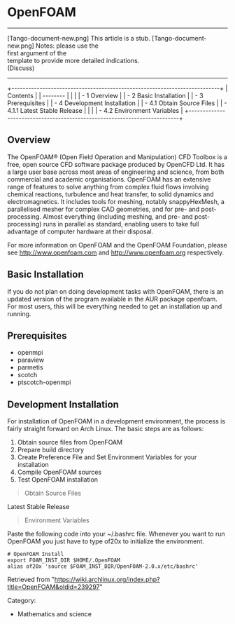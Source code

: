 OpenFOAM
========

  ------------------------ ------------------------ ------------------------
  [Tango-document-new.png] This article is a stub.  [Tango-document-new.png]
                           Notes: please use the    
                           first argument of the    
                           template to provide more 
                           detailed indications.    
                           (Discuss)                
  ------------------------ ------------------------ ------------------------

+--------------------------------------------------------------------------+
| Contents                                                                 |
| --------                                                                 |
|                                                                          |
| -   1 Overview                                                           |
| -   2 Basic Installation                                                 |
| -   3 Prerequisites                                                      |
| -   4 Development Installation                                           |
|     -   4.1 Obtain Source Files                                          |
|         -   4.1.1 Latest Stable Release                                  |
|                                                                          |
|     -   4.2 Environment Variables                                        |
+--------------------------------------------------------------------------+

Overview
--------

The OpenFOAM® (Open Field Operation and Manipulation) CFD Toolbox is a
free, open source CFD software package produced by OpenCFD Ltd. It has a
large user base across most areas of engineering and science, from both
commercial and academic organisations. OpenFOAM has an extensive range
of features to solve anything from complex fluid flows involving
chemical reactions, turbulence and heat transfer, to solid dynamics and
electromagnetics. It includes tools for meshing, notably snappyHexMesh,
a parallelised mesher for complex CAD geometries, and for pre- and
post-processing. Almost everything (including meshing, and pre- and
post-processing) runs in parallel as standard, enabling users to take
full advantage of computer hardware at their disposal.

For more information on OpenFOAM and the OpenFOAM Foundation, please see
http://www.openfoam.com and http://www.openfoam.org respectively.

Basic Installation
------------------

If you do not plan on doing development tasks with OpenFOAM, there is an
updated version of the program available in the AUR package openfoam.
For most users, this will be everything needed to get an installation up
and running.

Prerequisites
-------------

-   openmpi
-   paraview
-   parmetis
-   scotch
-   ptscotch-openmpi

Development Installation
------------------------

For installation of OpenFOAM in a development environment, the process
is fairly straight forward on Arch Linux. The basic steps are as
follows:

1.  Obtain source files from OpenFOAM
2.  Prepare build directory
3.  Create Preference File and Set Environment Variables for your
    installation
4.  Compile OpenFOAM sources
5.  Test OpenFOAM installation

> Obtain Source Files

Latest Stable Release

> Environment Variables

Paste the following code into your ~/.bashrc file. Whenever you want to
run OpenFOAM you just have to type of20x to initialize the environment.

    # OpenFOAM Install
    export FOAM_INST_DIR $HOME/.OpenFOAM
    alias of20x 'source $FOAM_INST_DIR/OpenFOAM-2.0.x/etc/bashrc'

Retrieved from
"https://wiki.archlinux.org/index.php?title=OpenFOAM&oldid=239297"

Category:

-   Mathematics and science
